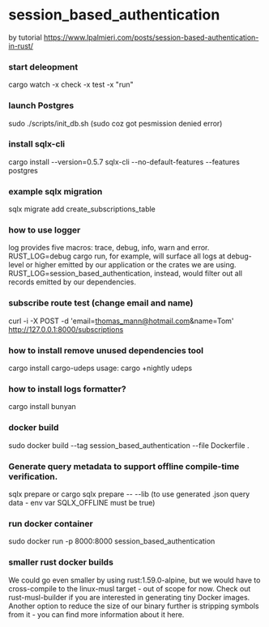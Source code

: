 # session_based_authentication
by tutorial https://www.lpalmieri.com/posts/session-based-authentication-in-rust/

### start deleopment 
cargo watch -x check -x test -x "run"

### launch Postgres
sudo ./scripts/init_db.sh
(sudo coz got pesmission denied error)

### install sqlx-cli
cargo install --version=0.5.7 sqlx-cli --no-default-features --features postgres

### example sqlx migration 
sqlx migrate add create_subscriptions_table

### how to use logger
log provides five macros: trace, debug, info, warn and error.
RUST_LOG=debug cargo run, for example, will surface all logs at debug-level or higher emitted by our application or the crates we are using. RUST_LOG=session_based_authentication, instead, would filter out all records emitted by our dependencies.

### subscribe route test (change email and name)
curl -i -X POST -d 'email=thomas_mann@hotmail.com&name=Tom'  http://127.0.0.1:8000/subscriptions

### how to install remove unused dependencies tool
cargo install cargo-udeps
usage:
cargo +nightly udeps

### how to install logs formatter?
cargo install bunyan

### docker build 
sudo docker build --tag session_based_authentication --file Dockerfile .

### Generate query metadata to support offline compile-time verification.
sqlx prepare
or 
cargo sqlx prepare -- --lib
(to use generated .json query data - env var SQLX_OFFLINE must be true)

### run docker container
sudo docker run -p 8000:8000 session_based_authentication

### smaller rust docker builds
We could go even smaller by using rust:1.59.0-alpine, but we would have to cross-compile to the linux-musl target - out of scope for now. Check out rust-musl-builder if you are interested in generating tiny Docker images.
Another option to reduce the size of our binary further is stripping symbols from it - you can find more information about it here.